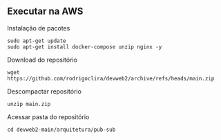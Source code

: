 ## Executar na AWS

Instalação de pacotes
```
sudo apt-get update
sudo apt-get install docker-compose unzip nginx -y
```


Download do repositório
```
wget  https://github.com/rodrigoclira/devweb2/archive/refs/heads/main.zip
```

Descompactar repositório
```
unzip main.zip
```

Acessar pasta do repositório

```
cd devweb2-main/arquitetura/pub-sub
```




